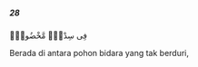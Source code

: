 ##### 28

<span class="ayah">فِى سِدْرٍۢ مَّخْضُودٍۢ</span>

<span class="ayah_translation">Berada di antara pohon bidara yang tak berduri,</span>
